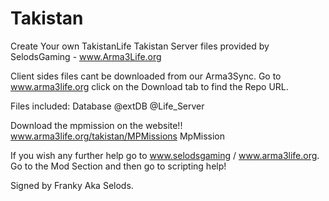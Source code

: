 # Takistan
Create Your own TakistanLife
Takistan Server files provided by SelodsGaming - www.Arma3Life.org

Client sides files cant be downloaded from our Arma3Sync.
Go to www.arma3life.org click on the Download tab to find the Repo URL.

Files included:
Database
@extDB
@Life_Server



Download the mpmission on the website!!
www.arma3life.org/takistan/MPMissions
MpMission

If you wish any further help go to www.selodsgaming / www.arma3life.org.
Go to the Mod Section and then go to scripting help!

Signed by
Franky Aka Selods.

